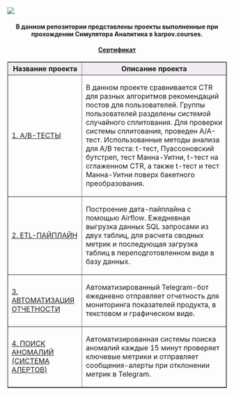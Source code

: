 <img src="https://sun9-28.userapi.com/Mai167KXL-5gTm00CAd81P2IDPwGQSw1u1G28g/AbWRt8m5-1k.jpg">
<div align="center"> <h4 align="center"> В данном репозитории представлены проекты выполненные при прохождении Симулятора Аналитика в karpov.courses. </div>
<div align="center"> <h4 align="center"><a href="https://disk.yandex.ru/i/syugS_vyZTKsyg">Сертификат</a></h4> </div>
<table border="1" width="100%">
    <thead>
        <tr bgcolor="#f1edf2">
            <th style="text-align:center">Название проекта</th>
            <th style="text-align:center">Описание проекта</th>
        </tr>
    </thead>
    <tbody>
        <tr>
            <td><p>
            <a href="https://github.com/yanb1831/karpov.courses/blob/d6382c4f5f042889ca4501904ee6ab2917d7f8d8/AB_tests/A_B_tests.ipynb">1. А/B-ТЕСТЫ</a>
            </p></td>
            <td>
                <p> В данном проекте сравнивается CTR для разных алгоритмов рекомендаций постов для пользователей. Группы пользователей разделены системой случайного сплитования. Для проверки системы сплитования, проведен A/A-тест. Использованные методы анализа для A/B теста: t-тест, Пуассоновский бутстреп, тест Манна-Уитни, t-тест на сглаженном CTR, а также t-тест и тест Манна-Уитни поверх бакетного преобразования.</p>
            </td>
        </tr>
        <tr>
            <td><p>
            <a href="https://github.com/yanb1831/karpov.courses/blob/0dd43b33cde2d95be678e914880b144caa83baf3/Airflow/ETL_pipeline.py">2. ETL-ПАЙПЛАЙН</a>
            </p></td>
            <td>
                <p>Построение дата-пайплайна с помощью Airflow. Ежедневная выгрузка данных SQL запросами из двух таблиц, для расчета сводных метрик и последующая загрузка таблиц в переподготовленном виде в базу данных.</p>
            </td>
        </tr>
        <tr>
            <td><p>
            <a href="https://github.com/yanb1831/karpov.courses/blob/93d731d3698555c889b15e936a5f083e7aed2d70/Airflow/Reports.py">3. АВТОМАТИЗАЦИЯ ОТЧЕТНОСТИ</a>
            </p></td>
            <td>
                <p>Автоматизированный Telegram-бот ежедневно отправляет отчетность для мониторинга показателей продукта, в текстовом и графическом виде. </p>
            </td>
        </tr>
        <tr>
            <td><p>
            <a href="https://github.com/yanb1831/karpov.courses/blob/afe603f1197c6b6e3ab1c8c10685e00955e01959/Airflow/alerts.py">4. ПОИСК АНОМАЛИЙ (СИСТЕМА АЛЕРТОВ)</a>
            </p></td>
            <td>
                <p>Автоматизированная системы поиска аномалий каждые 15 минут проверяет ключевые метрики и отправляет сообщения-алерты при отклонении метрик в Telegram.</p>
            </td>
        </tr>
    </tbody>
</table>
